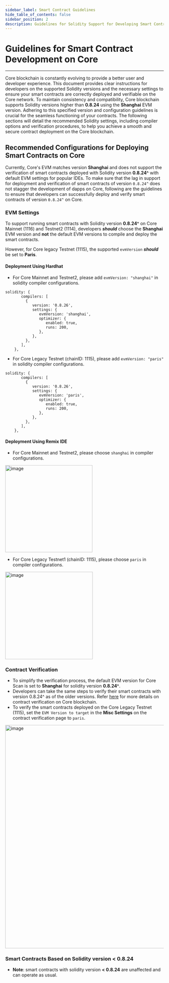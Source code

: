 ```yaml
---
sidebar_label: Smart Contract Guidelines
hide_table_of_contents: false
sidebar_position: 2
description: Guidelines for Solidity Support for Developing Smart Contracts on Core
---
```


# Guidelines for Smart Contract Development on Core 
---

Core blockchain is constantly evolving to provide a better user and developer experience. This document provides clear instructions for developers on the supported Solidity versions and the necessary settings to ensure your smart contracts are correctly deployed and verifiable on the Core network. To maintain consistency and compatibility, Core blockchain supports Solidity versions higher than **0.8.24** using the **Shanghai** EVM version. Adhering to this specified version and configuration guidelines is crucial for the seamless functioning of your contracts. The following sections will detail the recommended Solidity settings, including compiler options and verification procedures, to help you achieve a smooth and secure contract deployment on the Core blockchain.

## Recommended Configurations for Deploying Smart Contracts on Core 

Currently, Core's EVM matches version **Shanghai** and does not support the verification of smart contracts deployed with Solidity version **0.8.24^** with default EVM settings for popular IDEs. To make sure that the lag in support for deployment and verification of smart contracts of version `0.8.24^` does not stagger the development of dapps on Core, following are the guidelines to ensure that developers can successfully deploy and verify smart contracts of version `0.8.24^` on Core.

### EVM Settings

To support running smart contracts with Solidity version **0.8.24^** on Core Mainnet (1116) and Testnet2 (1114), developers **_should_** choose the **Shanghai** EVM version and **not** the default EVM versions to compile and deploy the smart contracts.

However, for Core legacy Testnet (1115), the supported `evmVersion` _**should**_ be set to **Paris**.

#### Deployment Using Hardhat

* For Core Mainnet and Testnet2, please add `evmVersion: "shanghai"` in solidity compiler configurations.

```
solidity: {
       compilers: [
         {
            version: '0.8.26',
            settings: {
               evmVersion: 'shanghai',
               optimizer: {
                  enabled: true,
                  runs: 200,
               },
            },
         },
       ],
    },
```

 * For Core Legacy Testnet (chainID: 1115), please add `evmVersion: "paris"` in solidity compiler configurations.
```
solidity: {
       compilers: [
         {
            version: '0.8.26',
            settings: {
               evmVersion: 'paris',
               optimizer: {
                  enabled: true,
                  runs: 200,
               },
            },
         },
       ],
    },
```

#### Deployment Using Remix IDE

* For Core Mainnet and Testnet2, please choose `shanghai` in compiler configurations.

<img width="277" alt="image" src="https://github.com/user-attachments/assets/a528a516-8dfe-44bf-a0fc-34814f284cca" />


* For Core Legacy Testnet1 (chainID: 1115), please choose `paris` in compiler configurations.

<img width="278" alt="image" src="https://github.com/user-attachments/assets/6042382c-2daa-471d-9723-c7a6ce0b3253" />
 
### Contract Verification

* To simplify the verification process, the default EVM version for Core Scan is set to **Shanghai** for solidity version **0.8.24^**.
* Developers can take the same steps to verify their smart contracts with version 0.8.24^ as of the older versions. Refer [here](./contract-verify.md) for more details on contract verification on Core blockchain.
* To verify the smart contracts deployed on the Core Legacy Testnet (1115), set the `EVM Version to target` in the **Misc Settings** on the contract verification page to `paris`.

<img width="710" alt="image" src="https://github.com/user-attachments/assets/8f2b61f2-72c2-4607-8f64-9e1d1c19960b" />

### Smart Contracts Based on Solidity version < 0.8.24

* **Note**: smart contracts with solidity version **\< 0.8.24** are unaffected and can operate as usual.

